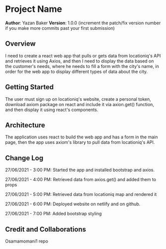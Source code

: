 # Project Name

**Author**: Yazan Baker
**Version**: 1.0.0 (increment the patch/fix version number if you make more commits past your first submission)

## Overview
I need to create a react web app that pulls or gets data from locationiq's API and retrieves it using Axios, and then I need to display the data based on the customer's needs, where he needs to fill a form with the city's name, in order for the web app to display different types of data about the city.

## Getting Started
The user must sign up on locationiq's website, create a personal token, download axiom package on react and include it via axion.get() function, and then display it using react's components.

## Architecture
The application uses react to build the web app and has a form in the main page, then the app uses axiom's library to pull data from locationiq's API.

## Change Log
27/06/2021 - 3:00 PM: 
Started the app and installed bootstrap and axios.

27/06/2021 - 4:00 PM: 
Retrieved data from axios.get() and added them to props

27/06/2021 - 5:00 PM: 
Retrieved data from locationiq map and rendered it

27/06/2021 - 6:00 PM: 
Deployed website on netlify and on github.

27/06/2021 - 7:00 PM: 
Added bootstrap styling
## Credit and Collaborations
Osamamomani1 repo